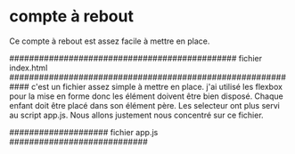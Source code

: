 # compte à rebout
Ce compte à rebout est assez facile à mettre en place.

############################################## fichier index.html ############################################################
c'est un fichier assez simple à mettre en place. j'ai utilisé les flexbox pour la mise en forme
donc les élément doivent être bien disposé. Chaque enfant doit être placé dans son élément père.
Les selecteur ont plus servi au script app.js. Nous allons justement nous concentré sur ce 
fichier.

#################### fichier app.js ############################
